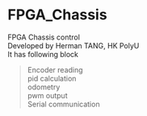 # FPGA_Chassis
FPGA Chassis control  
Developed by Herman TANG, HK PolyU  
It has following block  
>Encoder reading  
>pid calculation  
>odometry   
>pwm output  
>Serial communication  
